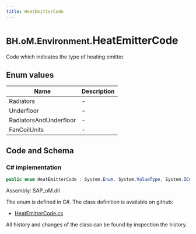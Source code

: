 ```yaml
---
title: HeatEmitterCode
---
```


# <small>BH.oM.Environment.</small>**HeatEmitterCode**

Code which indicates the type of heating emitter.

## Enum values

| Name            | Description                                                    |
|-----------------|----------------------------------------------------------------|
| Radiators |  -  |
| Underfloor |  -  |
| RadiatorsAndUnderfloor |  -  |
| FanCoilUnits |  -  |


## Code and Schema

### C# implementation

``` C# title="C#"
public enum HeatEmitterCode : System.Enum, System.ValueType, System.IComparable, System.ISpanFormattable, System.IFormattable, System.IConvertible
```

Assembly: SAP_oM.dll

The enum is defined in C#. The class definition is available on github:

- [HeatEmitterCode.cs](https://github.com/BHoM/SAP_Toolkit/blob/develop/SAP_oM/Enums\HeatEmitterCode.cs)

All history and changes of the class can be found by inspection the history.
